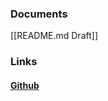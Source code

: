 
### Documents

[[README.md Draft]]
### Links
#### [Github](https://github.com/johnhkchen/my-little-soda)
